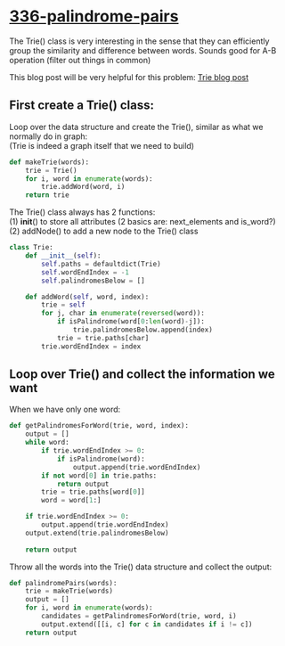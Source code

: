 # [336-palindrome-pairs](https://leetcode.com/problems/palindrome-pairs/)

The Trie() class is very interesting in the sense that they can efficiently group the similarity and difference between words.
Sounds good for A-B operation (filter out things in common)   

This blog post will be very helpful for this problem:
[Trie blog post](https://fizzbuzzed.com/top-interview-questions-5/)   

## First create a Trie() class:

Loop over the data structure and create the Trie(), similar as what we normally do in graph:   
(Trie is indeed a graph itself that we need to build)   

```python
def makeTrie(words):
    trie = Trie()
    for i, word in enumerate(words):
        trie.addWord(word, i)
    return trie
```

The Trie() class always has 2 functions:    
(1) __init__() to store all attributes (2 basics are: next_elements and is_word?)   
(2) addNode() to add a new node to the Trie() class   

```python
class Trie:
    def __init__(self):
        self.paths = defaultdict(Trie)
        self.wordEndIndex = -1
        self.palindromesBelow = []

    def addWord(self, word, index):
        trie = self
        for j, char in enumerate(reversed(word)): 
            if isPalindrome(word[0:len(word)-j]):
                trie.palindromesBelow.append(index)
            trie = trie.paths[char]
        trie.wordEndIndex = index
```

## Loop over Trie() and collect the information we want

When we have only one word:

```python
def getPalindromesForWord(trie, word, index):
    output = []
    while word:
        if trie.wordEndIndex >= 0:
            if isPalindrome(word):
                output.append(trie.wordEndIndex)
        if not word[0] in trie.paths:
            return output
        trie = trie.paths[word[0]]
        word = word[1:]

    if trie.wordEndIndex >= 0:
        output.append(trie.wordEndIndex)
    output.extend(trie.palindromesBelow)
    
    return output
```

Throw all the words into the Trie() data structure and collect the output:

```python    
def palindromePairs(words):
    trie = makeTrie(words)
    output = []
    for i, word in enumerate(words):
        candidates = getPalindromesForWord(trie, word, i)
        output.extend([[i, c] for c in candidates if i != c])
    return output
```

